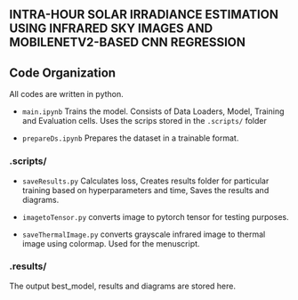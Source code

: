 ## INTRA-HOUR SOLAR IRRADIANCE ESTIMATION USING INFRARED SKY IMAGES AND MOBILENETV2-BASED CNN REGRESSION

## Code Organization
All codes are written in python.

* `main.ipynb` Trains the model. Consists of Data Loaders, Model, Training and Evaluation cells. Uses the scrips stored in the `.scripts/` folder

* `prepareDs.ipynb` Prepares the dataset in a trainable format.
### .scripts/
* `saveResults.py` Calculates loss, Creates results folder for particular training based on hyperparameters and time, Saves the results and diagrams.

* `imagetoTensor.py` converts image to pytorch tensor for testing purposes.

* `saveThermalImage.py` converts grayscale infrared image to thermal image using colormap. Used for the menuscript.

### .results/
The output best_model, results and diagrams are stored here.






